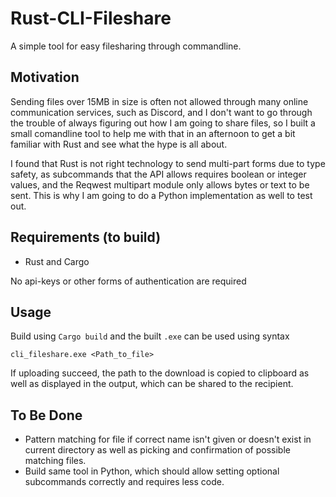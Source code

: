# Rust-CLI-Fileshare
A simple tool for easy filesharing through commandline.

## Motivation
Sending files over 15MB in size is often not allowed through many online communication services, such as Discord, and I don't want to go through the trouble of always figuring out how I am going to share files, so I built a small comandline tool to help me with that in an afternoon to get a bit familiar with Rust and see what the hype is all about.

I found that Rust is not right technology to send multi-part forms due to type safety, as subcommands that the API allows requires boolean or integer values, and the Reqwest multipart module only allows bytes or text to be sent. This is why I am going to do a Python implementation as well to test out. 

## Requirements (to build)

* Rust and Cargo

No api-keys or other forms of authentication are required

## Usage

Build using `Cargo build` and the built `.exe` can be used using syntax

`cli_fileshare.exe <Path_to_file>`

If uploading succeed, the path to the download is copied to clipboard as well as displayed in the output, which can be shared to the recipient.

## To Be Done

* Pattern matching for file if correct name isn't given or doesn't exist in current directory as well as picking and confirmation of possible matching files.
* Build same tool in Python, which should allow setting optional subcommands correctly and requires less code.

